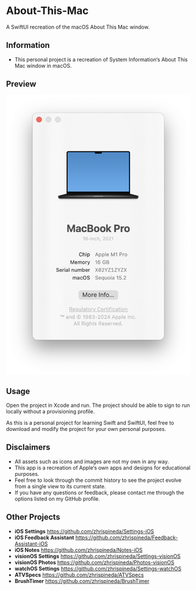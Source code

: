 #  About-This-Mac
A SwiftUI recreation of the macOS About This Mac window.

## Information
- This personal project is a recreation of System Information‘s About This Mac window in macOS.

## Preview
![An image of the About This Mac window from the project which is similar to the one found in macOS.](Assets/AboutThisMac.png)

## Usage
Open the project in Xcode and run. The project should be able to sign to run locally without a provisioning profile.

As this is a personal project for learning Swift and SwiftUI, feel free to download and modify the project for your own personal purposes.

## Disclaimers
- All assets such as icons and images are not my own in any way.
- This app is a recreation of Apple‘s own apps and designs for educational purposes.
- Feel free to look through the commit history to see the project evolve from a single view to its current state.
- If you have any questions or feedback, please contact me through the options listed on my GitHub profile.

## Other Projects
- **iOS Settings** https://github.com/zhrispineda/Settings-iOS
- **iOS Feedback Assistant** https://github.com/zhrispineda/Feedback-Assistant-iOS
- **iOS Notes** https://github.com/zhrispineda/Notes-iOS
- **visionOS Settings** https://github.com/zhrispineda/Settings-visionOS
- **visionOS Photos** https://github.com/zhrispineda/Photos-visionOS
- **watchOS Settings** https://github.com/zhrispineda/Settings-watchOS
- **ATVSpecs** https://github.com/zhrispineda/ATVSpecs
- **BrushTimer** https://github.com/zhrispineda/BrushTimer
